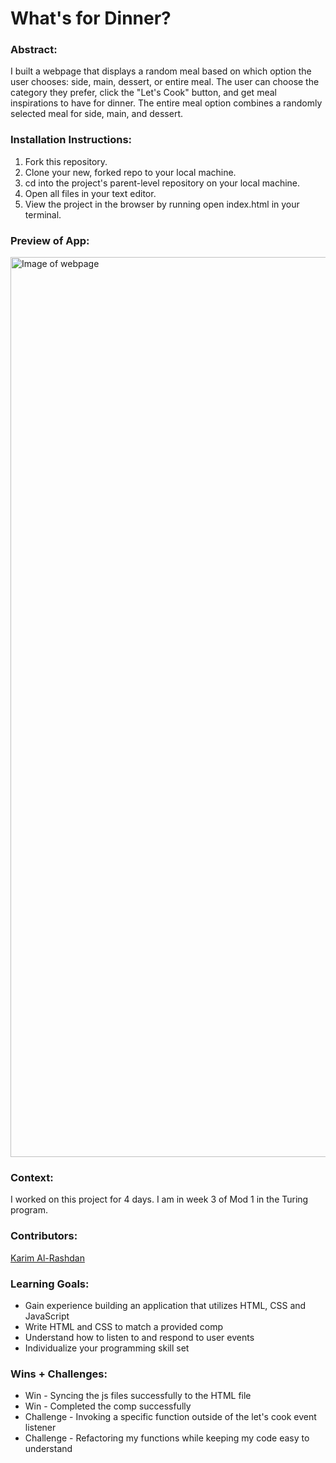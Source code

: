 
# What's for Dinner? 

### Abstract:
[//]: <> (Briefly describe what you built and its features. What problem is the app solving? How does this application solve that problem?)
I built a webpage that displays a random meal based on which option the user chooses: side, main, dessert, or entire meal. The user can choose the category they prefer, click the "Let's Cook" button, and get meal inspirations to have for dinner. The entire meal option combines a randomly selected meal for side, main, and dessert.
### Installation Instructions:
[//]: <> (What steps does a person have to take to get your app cloned down and running?)
  1. Fork this repository.
  2. Clone your new, forked repo to your local machine.
  3. cd into the project's parent-level repository on your local machine.
  4. Open all files in your text editor.
  5. View the project in the browser by running open index.html in your terminal.
### Preview of App:
[//]: <> (Provide ONE gif or screenshot of your application - choose the "coolest" piece of functionality to show off.)
<img width="1440" alt="Image of webpage" src="https://files.slack.com/files-pri/T029P2S9M-F048T200FMJ/screen_shot_2022-10-30_at_2.54.27_pm.png">

### Context:
[//]: <> (Give some context for the project here. How long did you have to work on it? How far into the Turing program are you?)
I worked on this project for 4 days. I am in week 3 of Mod 1 in the Turing program.
### Contributors:
[//]: <> (Who worked on this application? Link to their GitHubs.)
[Karim Al-Rashdan](https://github.com/KarimAl-Rashdan)
### Learning Goals:
[//]: <> (What were the learning goals of this project? What tech did you work with?)
- Gain experience building an application that utilizes HTML, CSS and JavaScript
- Write HTML and CSS to match a provided comp
- Understand how to listen to and respond to user events
- Individualize your programming skill set
### Wins + Challenges:
[//]: <> (What are 2-3 wins you have from this project? What were some challenges you faced - and how did you get over them?)
- Win - Syncing the js files successfully to the HTML file
- Win - Completed the comp successfully
- Challenge - Invoking a specific function outside of the let's cook event listener
- Challenge - Refactoring my functions while keeping my code easy to understand
